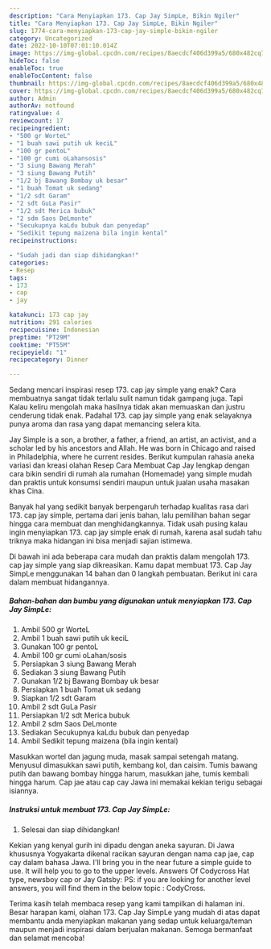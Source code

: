 ```yaml
---
description: "Cara Menyiapkan 173. Cap Jay SimpLe, Bikin Ngiler"
title: "Cara Menyiapkan 173. Cap Jay SimpLe, Bikin Ngiler"
slug: 1774-cara-menyiapkan-173-cap-jay-simple-bikin-ngiler
category: Uncategorized
date: 2022-10-10T07:01:10.014Z
image: https://img-global.cpcdn.com/recipes/8aecdcf406d399a5/680x482cq70/173-cap-jay-simple-foto-resep-utama.jpg
hideToc: false
enableToc: true
enableTocContent: false
thumbnail: https://img-global.cpcdn.com/recipes/8aecdcf406d399a5/680x482cq70/173-cap-jay-simple-foto-resep-utama.jpg
cover: https://img-global.cpcdn.com/recipes/8aecdcf406d399a5/680x482cq70/173-cap-jay-simple-foto-resep-utama.jpg
author: Admin
authorAv: notfound
ratingvalue: 4
reviewcount: 17
recipeingredient:
- "500 gr WorteL"
- "1 buah sawi putih uk keciL"
- "100 gr pentoL"
- "100 gr cumi oLahansosis"
- "3 siung Bawang Merah"
- "3 siung Bawang Putih"
- "1/2 bj Bawang Bombay uk besar"
- "1 buah Tomat uk sedang"
- "1/2 sdt Garam"
- "2 sdt GuLa Pasir"
- "1/2 sdt Merica bubuk"
- "2 sdm Saos DeLmonte"
- "Secukupnya kaLdu bubuk dan penyedap"
- "Sedikit tepung maizena bila ingin kental"
recipeinstructions:

- "Sudah jadi dan siap dihidangkan!"
categories:
- Resep
tags:
- 173
- cap
- jay

katakunci: 173 cap jay 
nutrition: 291 calories
recipecuisine: Indonesian
preptime: "PT29M"
cooktime: "PT55M"
recipeyield: "1"
recipecategory: Dinner

---
```



Sedang mencari inspirasi resep 173. cap jay simple yang enak? Cara membuatnya sangat tidak terlalu sulit namun tidak gampang juga. Tapi Kalau keliru mengolah maka hasilnya tidak akan memuaskan dan justru cenderung tidak enak. Padahal 173. cap jay simple yang enak selayaknya punya aroma dan rasa yang dapat memancing selera kita.


Jay Simple is a son, a brother, a father, a friend, an artist, an activist, and a scholar led by his ancestors and Allah. He was born in Chicago and raised in Philadelphia, where he current resides. Berikut kumpulan rahasia aneka variasi dan kreasi olahan Resep Cara Membuat Cap Jay lengkap dengan cara bikin sendiri di rumah ala rumahan (Homemade) yang simple mudah dan praktis untuk konsumsi sendiri maupun untuk jualan usaha masakan khas Cina.

Banyak hal yang sedikit banyak berpengaruh terhadap kualitas rasa dari 173. cap jay simple, pertama dari jenis bahan, lalu pemilihan bahan segar hingga cara membuat dan menghidangkannya. Tidak usah pusing kalau ingin menyiapkan 173. cap jay simple enak di rumah, karena asal sudah tahu triknya maka hidangan ini bisa menjadi sajian istimewa.


Di bawah ini ada beberapa cara mudah dan praktis dalam mengolah 173. cap jay simple yang siap dikreasikan. Kamu dapat membuat 173. Cap Jay SimpLe menggunakan 14 bahan dan 0 langkah pembuatan. Berikut ini cara dalam membuat hidangannya.

<!--inarticleads1-->

##### Bahan-bahan dan bumbu yang digunakan untuk menyiapkan 173. Cap Jay SimpLe:

1. Ambil 500 gr WorteL
1. Ambil 1 buah sawi putih uk keciL
1. Gunakan 100 gr pentoL
1. Ambil 100 gr cumi oLahan/sosis
1. Persiapkan 3 siung Bawang Merah
1. Sediakan 3 siung Bawang Putih
1. Gunakan 1/2 bj Bawang Bombay uk besar
1. Persiapkan 1 buah Tomat uk sedang
1. Siapkan 1/2 sdt Garam
1. Ambil 2 sdt GuLa Pasir
1. Persiapkan 1/2 sdt Merica bubuk
1. Ambil 2 sdm Saos DeLmonte
1. Sediakan Secukupnya kaLdu bubuk dan penyedap
1. Ambil Sedikit tepung maizena (bila ingin kental)


Masukkan wortel dan jagung muda, masak sampai setengah matang. Menyusul dimasukkan sawi putih, kembang kol, dan caisim. Tumis bawang putih dan bawang bombay hingga harum, masukkan jahe, tumis kembali hingga harum. Cap jae atau cap cay Jawa ini memakai kekian terigu sebagai isiannya. 

<!--inarticleads2-->

##### Instruksi untuk membuat 173. Cap Jay SimpLe:


1. Selesai dan siap dihidangkan!

Kekian yang kenyal gurih ini dipadu dengan aneka sayuran. Di Jawa khususnya Yogyakarta dikenal racikan sayuran dengan nama cap jae, cap cay dalam bahasa Jawa. I&#39;ll bring you in the near future a simple guide to use. It will help you to go to the upper levels. Answers Of Codycross Hat type, newsboy cap or Jay Gatsby: PS: if you are looking for another level answers, you will find them in the below topic : CodyCross. 

Terima kasih telah membaca resep yang kami tampilkan di halaman ini. Besar harapan kami, olahan 173. Cap Jay SimpLe yang mudah di atas dapat membantu anda menyiapkan makanan yang sedap untuk keluarga/teman maupun menjadi inspirasi dalam berjualan makanan. Semoga bermanfaat dan selamat mencoba!

